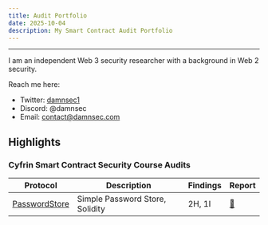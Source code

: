```yaml
---
title: Audit Portfolio
date: 2025-10-04
description: My Smart Contract Audit Portfolio
---
```

---
I am an independent Web 3 security researcher with a background in Web 2 security.

Reach me here:

- Twitter: [damnsec1](https://x.com/damnsec1)
- Discord: @damnsec
- Email: contact@damnsec.com

## Highlights

### Cyfrin Smart Contract Security Course Audits

| Protocol                                                             | Description                      | Findings | Report                                                                                            |
| -------------------------------------------------------------------- | -------------------------------- | -------- | ------------------------------------------------------------------------------------------------- |
| [PasswordStore](https://github.com/Cyfrin/3-passwordstore-audit.git) | Simple Password  Store, Solidity | 2H, 1I   | [📄](https://github.com/0xDamian/audit-portfolio/blob/main/PasswordStore-Audit-Report_Cyfrin.pdf) |
